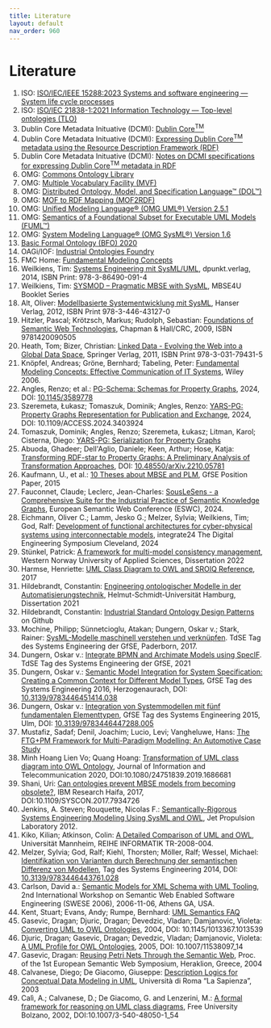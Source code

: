 ```yaml
---
title: Literature
layout: default
nav_order: 960
---
```


# Literature

1. ISO: <a href="https://www.iso.org/standard/81702.html" target="_blank">ISO/IEC/IEEE 15288:2023 Systems and software engineering — System life cycle processes</a>
1. ISO: <a href="https://www.iso.org/standard/71954.html" target="_blank">ISO/IEC 21838-1:2021 Information Technology — Top-level ontologies (TLO)</a>
1. Dublin Core Metadata Inituative (DCMI): <a href="https://www.dublincore.org/specifications/dublin-core/" target="_blank">Dublin Core<sup>TM</sup></a>
1. Dublin Core Metadata Inituative (DCMI): <a href="https://www.dublincore.org/specifications/dublin-core/dc-rdf/" target="_blank">Expressing Dublin Core<sup>TM</sup> metadata using the Resource Description Framework (RDF)</a>
1. Dublin Core Metadata Inituative (DCMI): <a href="https://www.dublincore.org/specifications/dublin-core/dc-rdf-notes/" target="_blank">Notes on DCMI specifications for expressing Dublin Core<sup>TM</sup> metadata in RDF</a>
1. OMG: <a href="https://www.omg.org/spec/COMMONS" target="_blank">Commons Ontology Library</a>
1. OMG: <a href="https://www.omg.org/spec/MVF" target="_blank">Multiple Vocabulary Facility (MVF)</a>
1. OMG: <a href="https://www.omg.org/dol/" target="_blank">Distributed Ontology, Model, and Specification Language™ (DOL™)</a>
1. OMG: <a href="https://www.omg.org/spec/MOF2RDF/" target="_blank">MOF to RDF Mapping (MOF2RDF)</a>
1. OMG: <a href="https://www.omg.org/spec/UML/2.5.1/PDF" target="_blank">Unified Modeling Language® (OMG UML®) Version 2.5.1</a>
1. OMG: <a href="http://www.omg.org/spec/FUML/" target="_blank">Semantics of a Foundational Subset for Executable UML Models (FUML™)</a>
1. OMG: <a href="https://www.omg.org/spec/SysML/1.6/PDF" target="_blank">System Modeling Language® (OMG SysML®) Version 1.6</a>
1. <a href="https://basic-formal-ontology.org/bfo-2020.html" target="_blank">Basic Formal Ontology (BFO) 2020</a>
1. OAGi/IOF: <a href="https://oagi.org/pages/industrial-ontologies" target="_blank">Industrial Ontologies Foundry</a>
1. FMC Home: <a href="http://fmc-modeling.org/" target="_blank">Fundamental Modeling Concepts</a>
1. Weilkiens, Tim: <a href="https://dpunkt.de/produkt/systems-engineering-mit-sysml-uml/" target="_blank">Systems Engineering mit SysML/UML</a>, dpunkt.verlag, 2014, ISBN Print: 978-3-86490-091-4
1. Weilkiens, Tim: <a href="https://mbse4u.com/sysmod/" target="_blank">SYSMOD – Pragmatic MBSE with SysML</a>, MBSE4U Booklet Series
1. Alt, Oliver: <a href="https://www.hanser-fachbuch.de/fachbuch/artikel/9783446431270" target="_blank">Modellbasierte Systementwicklung mit SysML</a>, Hanser Verlag, 2012, ISBN Print 978-3-446-43127-0
1. Hitzler, Pascal; Krötzsch, Markus; Rudolph, Sebastian: <a href="" target="_blank">Foundations of Semantic Web Technologies</a>, Chapman & Hall/CRC, 2009, ISBN 9781420090505
1. Heath, Tom; Bizer, Christian: <a href="" target="_blank">Linked Data - Evolving the Web into a Global Data Space</a>, Springer Verlag, 2011, ISBN Print 978-3-031-79431-5
1. Knöpfel, Andreas; Gröne, Bernhard; Tabeling, Peter: <a href="https://www.wiley.com/en-ie/Fundamental+Modeling+Concepts%3A+Effective+Communication+of+IT+Systems-p-9780470027103" target="_blank">Fundamental Modeling Concepts: Effective Communication of IT Systems</a>, Wiley 2006.
1. Angles, Renzo; et al.: <a href="https://dl.acm.org/doi/abs/10.1145/3589778" target="_blank">PG-Schema: Schemas for Property Graphs</a>, 2024, DOI: <a href="https://doi.org/10.1145/3589778" target="_blank">10.1145/3589778</a>
1. Szeremeta, Łukasz; Tomaszuk, Dominik; Angles, Renzo: <a href="https://www.researchgate.net/publication/380813134_YARS-PG_Property_Graphs_Representation_for_Publication_and_Exchange" target="_blank">YARS-PG: Property Graphs Representation for Publication and Exchange</a>, 2024, DOI: 10.1109/ACCESS.2024.3403924
1. Tomaszuk, Dominik; Angles, Renzo; Szeremeta, Łukasz;  Litman, Karol; Cisterna, Diego: <a href="https://www.w3.org/Data/events/data-ws-2019/assets/posters/LukaszSzeremeta-1.pdf" target="_blank">YARS-PG: Serialization for Property Graphs</a>
1. Abuoda, Ghadeer; Dell'Aglio, Daniele; Keen, Arthur; Hose, Katja: <a href="https://ceur-ws.org/Vol-3279/paper2.pdf" target="_blank">Transforming RDF-star to Property Graphs: A Preliminary Analysis of Transformation Approaches</a>, DOI: <a href="https://doi.org/10.48550/arXiv.2210.05781" target="_blank">10.48550/arXiv.2210.05781</a> 
1. Kaufmann, U., et al.: <a href="http://gfse.de/Dokumente_Mitglieder/ag_ergebnisse/PLM4MBSE/PLM4MBSE_Position_paper_V_1_1.pdf" target="_blank">10 Theses about MBSE and PLM</a>, GfSE Position Paper, 2015
1. Fauconnet, Claude; Leclerc, Jean-Charles: <a href="https://2024.eswc-conferences.org/wp-content/uploads/2024/04/146640496.pdf" target="_blank">SousLeSens - a Comprehensive Suite for the Industrial Practice of Semantic Knowledge Graphs</a>, European Semantic Web Conference (ESWC), 2024.
1. Eichmann, Oliver C.; Lamm, Jesko G.; Melzer, Sylvia; Weilkiens, Tim; God, Ralf: <a href="https://incose.onlinelibrary.wiley.com/doi/epdf/10.1002/sys.21761?src=getftr" target="_blank">Development of functional architectures for cyber-physical systems using interconnectable models</a>, integrate24 The Digital Engineering Symposium Cleveland, 2024
1. Stünkel, Patrick: <a href="https://hvlopen.brage.unit.no/hvlopen-xmlui/handle/11250/2837740?locale-attribute=en" target="_blank">A framework for multi-model consistency management</a>, Western Norway University of Applied Sciences, Dissertation 2022
1. Harmse, Henriette: <a href="https://henrietteharmse.com/wp-content/uploads/2017/11/uml-class-diagram-to-owl-and-sroiq-reference.pdf" target="_blank">UML Class Diagram to OWL and SROIQ Reference</a>, 2017
1. Hildebrandt, Constantin: <a href="https://openhsu.ub.hsu-hh.de/server/api/core/bitstreams/2a60dab3-d31a-4eb4-93c0-d9ab6590fcf8/content" target="_blank">Engineering ontologischer Modelle in der Automatisierungstechnik</a>, Helmut-Schmidt-Universität Hamburg, Dissertation 2021
1. Hildebrandt, Constantin: <a href="https://github.com/hsu-aut/Industrial-Standard-Ontology-Design-Patterns" target="_blank">Industrial Standard Ontology Design Patterns</a> on Github
1. Mochine, Philipp; Sünnetcioglu, Atakan; Dungern, Oskar v.; Stark, Rainer: <a href="https://www.researchgate.net/publication/321035052_SysML-Modelle_maschinell_verstehen_und_verknupfen" target="_blank">SysML-Modelle maschinell verstehen und verknüpfen</a>. TdSE Tag des Systems Engineering der GfSE, Paderborn, 2017.
1. Dungern, Oskar v.: <a href="https:specif.de/files/literature/TdSE-2021%20Dungern%20-%20Integrate%20BPMN%20and%20Archimate%20Models%20using%20SpecIF.pdf" target="_blank">Integrate BPMN and Archimate Models using SpecIF</a>. TdSE Tag des Systems Engineering der GfSE, 2021
1. Dungern, Oskar v.: <a href="https://www.researchgate.net/publication/310360106_Semantic_Model_Integration_for_System_Specification_Creating_a_Common_Context_for_Different_Model_Types" target="_blank">Semantic Model Integration for System Specification: Creating a Common Context for Different Model Types</a>, GfSE Tag des Systems Engineering 2016, Herzogenaurach, DOI: <a href="https://www.hanser-elibrary.com/doi/10.3139/9783446451414.038" target="_blank">10.3139/9783446451414.038</a>
1. Dungern, Oskar v.: <a href="https://www.researchgate.net/publication/367203899_Integration_von_Systemmodellen_mit_funf_fundamentalen_Elementtypen" target="_blank">Integration von Systemmodellen mit fünf fundamentalen Elementtypen</a>, GfSE Tag des Systems Engineering 2015, Ulm, DOI: <a href="http://dx.doi.org/10.3139/9783446447288.005" target="_blank">10.3139/9783446447288.005</a>
1. Mustafiz, Sadaf; Denil, Joachim; Lucio, Levi; Vangheluwe, Hans: <a href="http://msdl.uantwerpen.be/people/hv/teaching/MSBDesign/presentations/12.10.MoDELS.MPM.FTG_PM.pdf" target="_blank">The FTG+PM Framework for Multi-Paradigm Modelling: An Automotive Case Study</a>
1. Minh Hoang Lien Vo; Quang Hoang: <a href="https://doi.org/10.1080/24751839.2019.1686681" target="_blank">Transformation of UML class diagram into OWL Ontology</a>, Journal of Information and Telecommunication 2020, DOI:10.1080/24751839.2019.1686681
1. Shani, Uri: <a href="https://ieeexplore.ieee.org/document/7934726" target="_blank">Can ontologies prevent MBSE models from becoming obsolete?</a>, IBM Research Haifa, 2017, DOI:10.1109/SYSCON.2017.7934726
1. Jenkins, A. Steven; Rouquette, Nicolas F.: <a href="https://s3.amazonaws.com/ontologforum/OntologySummit2018/ResearchSessions/NASA_JPL_Jenkins_Semantically_Rigorous_Modeling_12-5065_A1b.pdf" target="_blank">Semantically-Rigorous Systems Engineering Modeling Using SysML and OWL</a>, Jet Propulsion Laboratory 2012.
1. Kiko, Kilian; Atkinson, Colin: <a href="https://madoc.bib.uni-mannheim.de/1898/1/TR2008_004.pdf" target="_blank">A Detailed Comparison of UML and OWL</a>, Universität Mannheim, REIHE INFORMATIK TR-2008-004.
1. Melzer, Sylvia; God, Ralf; Kiehl, Thorsten; Möller, Ralf; Wessel, Michael: <a href="https://www.researchgate.net/publication/283010743_Identifikation_von_Varianten_durch_Berechnung_der_semantischen_Differenz_von_Modellen" target="_blank">Identifikation von Varianten durch Berechnung der semantischen Differenz von Modellen</a>, Tag des Systems Engineering 2014, DOI: <a href="http://dx.doi.org/10.3139/9783446443761.028" target="_blank">10.3139/9783446443761.028</a>
1. Carlson, David a.: <a href="https://km.aifb.kit.edu/ws/swese2006/final/carlson_full.pdf" target="_blank">Semantic Models for XML Schema with UML Tooling</a>, 2nd International Workshop on Semantic Web Enabled Software Engineering (SWESE 2006), 2006-11-06, Athens GA, USA.
1. Kent, Stuart; Evans, Andy; Rumpe, Bernhard: <a href="https://ris.utwente.nl/ws/portalfiles/portal/6140830/Kent_Evans_Rumpe_1999.pdf" target="_blank">UML Semantics FAQ</a>
1. Gasevic, Dragan; Djuric, Dragan; Devedzic, Vladan; Damjanovic, Violeta: <a href="https://www.researchgate.net/publication/221023204_Converting_UML_to_OWL_ontologies" target="_blank">Converting UML to OWL Ontologies</a>, 2004, DOI: 10.1145/1013367.1013539
1. Djuric, Dragan; Gasevic, Dragan; Devedzic, Vladan; Damjanovic, Violeta: <a href="https://www.researchgate.net/publication/225488077_A_UML_Profile_for_OWL_Ontologies" target="_blank">A UML Profile for OWL Ontologies</a>, 2005, DOI: 10.1007/11538097_14
1. Gasevic, Dragan: <a href="https://www.academia.edu/17787694/Reusing_Petri_Nets_Through_the_Semantic_Web" target="_blank">Reusing Petri Nets Through the Semantic Web</a>, Proc. of the 1st European Semantic Web Symposium, Heraklion, Greece, 2004
1. Calvanese, Diego; De Giacomo, Giuseppe: <a href="http://www.diag.uniroma1.it/~degiacom/didattica/esslli03/ESSLLI-03-slides-1.pdf" target="_blank">Description Logics for Conceptual Data Modeling in UML</a>, Università di Roma “La Sapienza”, 2003
1. Calì, A.; Calvanese, D.; De Giacomo, G. and Lenzerini, M.: <a href="https://bia.unibz.it/esploro/outputs/conferenceProceeding/A-formal-framework-for-reasoning-on/991005772840001241" target="_blank">A formal framework for reasoning on UML class diagrams</a>, Free University Bolzano, 2002, DOI:10.1007/3-540-48050-1_54

<!--
1. Tomaszuk, Dominik; Angles, Renzo; Szeremeta, Łukasz; Litman, Karol; Cisterna,Diego: <a href="https://www.researchgate.net/publication/332923775_Serialization_for_Property_Graphs" target="_blank">Serialization for Property Graphs</a>, 2019, DOI: 10.1007/978-3-030-19093-4_5
1. Tomaszuk, Dominik; Angles, Renzo; Szeremeta, Łukasz; Litman, Karol; Cisterna,Diego: <a href="https://www.researchgate.net/publication/331530733_YARS-PG_Serialization_for_Property_Graphs" target="_blank">YARS-PG: Serialization for Property Graphs</a>, 2019, DOI: 10.13140/RG.2.2.35773.92640
-->

<!-- link template <a href="" target="_blank"></a> -->